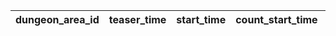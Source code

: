 |dungeon_area_id|teaser_time|start_time|count_start_time|end_time|close_time|
| --- | --- | --- | --- | --- | --- |